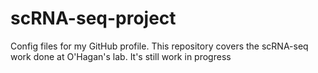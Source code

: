 # scRNA-seq-project
Config files for my GitHub profile.
This repository covers the scRNA-seq work done at O'Hagan's lab.
It's still work in progress
